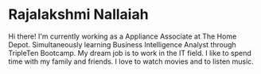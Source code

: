 # Rajalakshmi Nallaiah
Hi there!
I'm currently working as a Appliance Associate at The Home Depot.
Simultaneously learning Business Intelligence Analyst through TripleTen Bootcamp.
My dream job is to work in the IT field.
I like to spend time with my family and friends.
I love to watch movies and to listen music.
